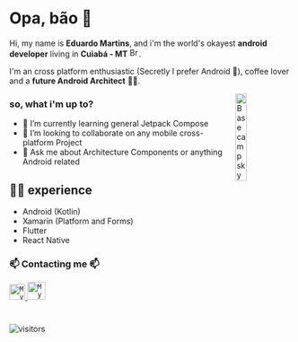 # Opa, bão 👋

Hi, my name is **Eduardo Martins**, and i'm the world's okayest **android developer** living in **Cuiabá - MT** <img width="16" src="https://cdn-icons-png.flaticon.com/512/197/197386.png" alt="Brazil" />.

I'm an cross platform enthusiastic (Secretly I prefer Android 🤫), coffee lover and a **future Android Architect** 💚💚.  

<img align="right" width="20%" src="https://media0.giphy.com/media/10mzF0YmVmZNuw/giphy.gif" alt="Basecamp sky" />

### so, what i'm up to?

- 🌱 I’m currently learning general Jetpack Compose
- 👯 I’m looking to collaborate on any mobile cross-platform Project
- 💬 Ask me about Architecture Components or anything Android related

## 👨‍💻 experience
- Android (Kotlin)
- Xamarin (Platform and Forms)
- Flutter
- React Native

### 📫 Contacting me 📫
<a href="https://www.linkedin.com/in/eduardomartinsl/">
  <code><img alt="My linkedin" width="28" src="https://img.icons8.com/color/48/000000/linkedin.png" /></code>
</a>

<a href="mailto:emartinslemos@gmail.com">
  <code><img alt="My e-mail" width="32" src="https://img.icons8.com/color/48/000000/gmail--v1.png" /></code>
</a>

#

![visitors](https://visitor-badge.glitch.me/badge?page_id=eduardomartinsl.eduardomartinsl)
